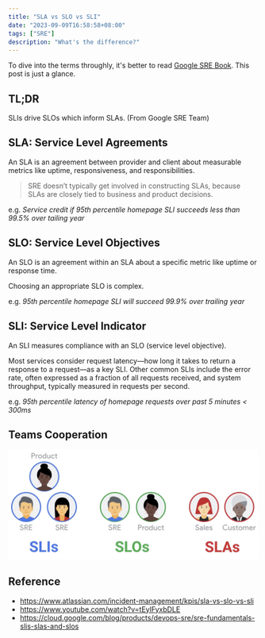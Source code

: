 ```yaml
---
title: "SLA vs SLO vs SLI"
date: "2023-09-09T16:58:58+08:00"
tags: ["SRE"]
description: "What's the difference?"
---
```


To dive into the terms throughly, it's better to read [Google SRE Book](https://sre.google/sre-book/service-level-objectives/). This post is just a glance.

## TL;DR
SLIs drive SLOs which inform SLAs. (From Google SRE Team)

## SLA: Service Level Agreements
An SLA is an agreement between provider and client about measurable metrics like uptime, responsiveness, and responsibilities. 
> SRE doesn’t typically get involved in constructing SLAs, because SLAs are closely tied to business and product decisions.

e.g. *Service credit if 95th percentile homepage SLI succeeds less than 99.5% over tailing year*


## SLO: Service Level Objectives
An SLO is an agreement within an SLA about a specific metric like uptime or response time.

Choosing an appropriate SLO is complex.

e.g. *95th percentile homepage SLI will succeed 99.9% over trailing year*

## SLI: Service Level Indicator
An SLI measures compliance with an SLO (service level objective).

Most services consider request latency—how long it takes to return a response to a request—as a key SLI. Other common SLIs include the error rate, often expressed as a fraction of all requests received, and system throughput, typically measured in requests per second.

e.g. *95th percentile latency of homepage requests over past 5 minutes < 300ms* 

## Teams Cooperation
![sla_vs_slo_sli](/images/sla_vs_slo_vs_sli.png)

## Reference
- https://www.atlassian.com/incident-management/kpis/sla-vs-slo-vs-sli
- https://www.youtube.com/watch?v=tEylFyxbDLE
- https://cloud.google.com/blog/products/devops-sre/sre-fundamentals-slis-slas-and-slos
